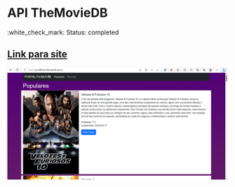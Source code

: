 <h1>API TheMovieDB</h1>
<p>:white_check_mark: Status: completed</p>
<h2><a href="https://portalfilmes.fabianakraft.repl.co/">Link para site</a></h2>
<p><img src="https://github.com/fdspk/PucMG/blob/main/Desenvolvimento%20de%20Interfaces%20Web/Portal%20Filmes%20API/APIPortalFilmes.png"></p>
